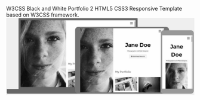 W3CSS Black and White Portfolio 2 HTML5 CSS3 Responsive Template based on  W3CSS framework.
![screenshot](images/w3css-black-&-white-portfolio-screenshot.jpg)